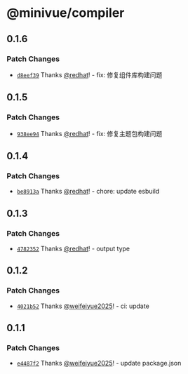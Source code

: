 # @minivue/compiler

## 0.1.6

### Patch Changes

- [`d8eef39`](https://github.com/minivue/minivue/commit/d8eef39188d720e1b4e5722f404a11d8d46df714) Thanks [@redhat](https://github.com/redhat)! - fix: 修复组件库构建问题

## 0.1.5

### Patch Changes

- [`938ee94`](https://github.com/minivue/minivue/commit/938ee946ea3e8fca615d0461d7bd3cff689eedbe) Thanks [@redhat](https://github.com/redhat)! - fix: 修复主题包构建问题

## 0.1.4

### Patch Changes

- [`be8913a`](https://github.com/minivue/minivue/commit/be8913ac5463e4c7255899ca4a3c113844343c15) Thanks [@redhat](https://github.com/redhat)! - chore: update esbuild

## 0.1.3

### Patch Changes

- [`4782352`](https://github.com/minivue/minivue/commit/4782352cee2293f053f4c8b769a06181f65b4e83) Thanks [@redhat](https://github.com/redhat)! - output type

## 0.1.2

### Patch Changes

- [`4021b52`](https://github.com/minivue/minivue/commit/4021b527c0025d75dfb27f2081996088603cd045) Thanks [@weifeiyue2025](https://github.com/weifeiyue2025)! - ci: update

## 0.1.1

### Patch Changes

- [`e4487f2`](https://github.com/minivue/minivue/commit/e4487f2685019ede533f1e4838a85c800ef9d324) Thanks [@weifeiyue2025](https://github.com/weifeiyue2025)! - update package.json
